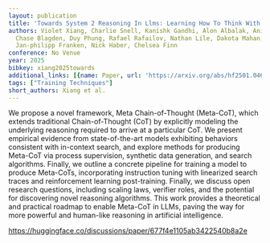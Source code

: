 ```yaml
---
layout: publication
title: 'Towards System 2 Reasoning In Llms: Learning How To Think With Meta Chain-of-though'
authors: Violet Xiang, Charlie Snell, Kanishk Gandhi, Alon Albalak, Anikait Singh,
  Chase Blagden, Duy Phung, Rafael Rafailov, Nathan Lile, Dakota Mahan, Louis Castricato,
  Jan-philipp Franken, Nick Haber, Chelsea Finn
conference: No Venue
year: 2025
bibkey: xiang2025towards
additional_links: [{name: Paper, url: 'https://arxiv.org/abs/hf2501.04682'}]
tags: ["Training Techniques"]
short_authors: Xiang et al.
---
```

We propose a novel framework, Meta Chain-of-Thought (Meta-CoT), which extends traditional Chain-of-Thought (CoT) by explicitly modeling the underlying reasoning required to arrive at a particular CoT. We present empirical evidence from state-of-the-art models exhibiting behaviors consistent with in-context search, and explore methods for producing Meta-CoT via process supervision, synthetic data generation, and search algorithms. Finally, we outline a concrete pipeline for training a model to produce Meta-CoTs, incorporating instruction tuning with linearized search traces and reinforcement learning post-training. Finally, we discuss open research questions, including scaling laws, verifier roles, and the potential for discovering novel reasoning algorithms. This work provides a theoretical and practical roadmap to enable Meta-CoT in LLMs, paving the way for more powerful and human-like reasoning in artificial intelligence.

https://huggingface.co/discussions/paper/677f4e1105ab3422540b8a2e